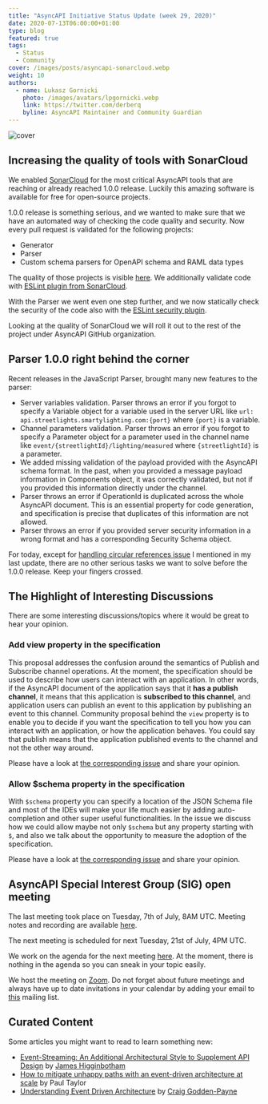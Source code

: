 ```yaml
---
title: "AsyncAPI Initiative Status Update (week 29, 2020)"
date: 2020-07-13T06:00:00+01:00
type: blog
featured: true
tags:
  - Status
  - Community
cover: /images/posts/asyncapi-sonarcloud.webp
weight: 10
authors:
  - name: Lukasz Gornicki
    photo: /images/avatars/lpgornicki.webp
    link: https://twitter.com/derberq
    byline: AsyncAPI Maintainer and Community Guardian
---
```


![cover](/images/posts/asyncapi-sonarcloud.webp)

## Increasing the quality of tools with SonarCloud

We enabled [SonarCloud](https://sonarcloud.io) for the most critical AsyncAPI tools that are reaching or already reached 1.0.0 release. Luckily this amazing software is available for free for open-source projects.

1.0.0 release is something serious, and we wanted to make sure that we have an automated way of checking the code quality and security. Now every pull request is validated for the following projects:

- Generator
- Parser
- Custom schema parsers for OpenAPI schema and RAML data types

The quality of those projects is visible [here](https://sonarcloud.io/projects). We additionally validate code with [ESLint plugin from SonarCloud](https://github.com/SonarSource/eslint-plugin-sonarjs). 

With the Parser we went even one step further, and we now statically check the security of the code also with the [ESLint security plugin](https://github.com/nodesecurity/eslint-plugin-security).

Looking at the quality of SonarCloud we will roll it out to the rest of the project under AsyncAPI GitHub organization.

## Parser 1.0.0 right behind the corner

Recent releases in the JavaScript Parser, brought many new features to the parser:

- Server variables validation. Parser throws an error if you forgot to specify a Variable object for a variable used in the server URL like `url: api.streetlights.smartylighting.com:{port}` where `{port}` is a variable.
- Channel parameters validation. Parser throws an error if you forgot to specify a Parameter object for a parameter used in the channel name like `event/{streetlightId}/lighting/measured` where `{streetlightId}` is a parameter.
- We added missing validation of the payload provided with the AsyncAPI schema format. In the past, when you provided a message payload information in Components object, it was correctly validated, but not if you provided this information directly under the channel.
- Parser throws an error if OperationId is duplicated across the whole AsyncAPI document. This is an essential property for code generation, and specification is precise that duplicates of this information are not allowed.
- Parser throws an error if you provided server security information in a wrong format and has a corresponding Security Schema object.

For today, except for [handling circular references issue](https://www.asyncapi.com/blog/status-update-27-20/#circular-references) I mentioned in my last update, there are no other serious tasks we want to solve before the 1.0.0 release. Keep your fingers crossed.

## The Highlight of Interesting Discussions

There are some interesting discussions/topics where it would be great to hear your opinion.

### Add view property in the specification

This proposal addresses the confusion around the semantics of Publish and Subscribe channel operations. At the moment, the specification should be used to describe how users can interact with an application. In other words, if the AsyncAPI document of the application says that it **has a publish channel**, it means that this application is **subscribed to this channel**, and application users can publish an event to this application by publishing an event to this channel. Community proposal behind the `view` property is to enable you to decide if you want the specification to tell you how you can interact with an application, or how the application behaves. You could say that publish means that the application published events to the channel and not the other way around. 

Please have a look at [the corresponding issue](https://github.com/asyncapi/asyncapi/issues/390) and share your opinion.

### Allow $schema property in the specification

With `$schema` property you can specify a location of the JSON Schema file and most of the IDEs will make your life much easier by adding auto-completion and other super useful functionalities. In the issue we discuss how we could allow maybe not only `$schema` but any property starting with `$`, and also we talk about the opportunity to measure the adoption of the specification. 

Please have a look at [the corresponding issue](https://github.com/asyncapi/asyncapi/issues/377) and share your opinion.

## AsyncAPI Special Interest Group (SIG) open meeting

The last meeting took place on Tuesday, 7th of July, 8AM UTC. Meeting notes and recording are available [here](https://github.com/asyncapi/asyncapi/issues/401).

The next meeting is scheduled for next Tuesday, 21st of July, 4PM UTC. 

We work on the agenda for the next meeting [here](https://github.com/asyncapi/asyncapi/issues/404). At the moment, there is nothing in the agenda so you can sneak in your topic easily. 

We host the meeting on [Zoom](https://zoom.us/j/165106914). Do not forget about future meetings and always have up to date invitations in your calendar by adding your email to [this](https://groups.google.com/forum/#!forum/asyncapi-users) mailing list.

## Curated Content

Some articles you might want to read to learn something new:

- [Event-Streaming: An Additional Architectural Style to Supplement API Design](https://www.asyncapi.com/blog/event-streaming-an-additional-architectural-style-to-suplement-api-design/) by [James Higginbotham](https://twitter.com/launchany)
- [How to mitigate unhappy paths with an event-driven architecture at scale](https://blogs.mulesoft.com/dev/design-dev/event-driven-architecture-for-unhappy-paths/) by Paul Taylor
- [Understanding Event Driven Architecture](https://hackernoon.com/understanding-event-driven-architecture-ub1k3umo) by [Craig Godden-Payne](https://twitter.com/DigitalBeardy)